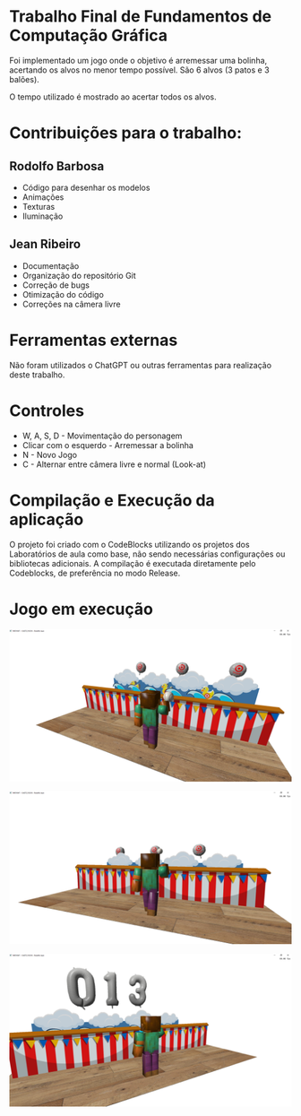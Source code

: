 # Trabalho Final de Fundamentos de Computação Gráfica

Foi implementado um jogo onde o objetivo é arremessar uma bolinha, acertando os alvos no menor tempo possível. São 6 alvos (3 patos e 3 balões).

O tempo utilizado é mostrado ao acertar todos os alvos.

# Contribuições para o trabalho:
## Rodolfo Barbosa
- Código para desenhar os modelos
- Animações
- Texturas
- Iluminação

## Jean Ribeiro
- Documentação
- Organização do repositório Git
- Correção de bugs
- Otimização do código
- Correções na câmera livre

# Ferramentas externas
Não foram utilizados o ChatGPT ou outras ferramentas para realização deste trabalho.

# Controles
- W, A, S, D - Movimentação do personagem
- Clicar com o esquerdo - Arremessar a bolinha
- N - Novo Jogo
- C - Alternar entre câmera livre e normal (Look-at)

# Compilação e Execução da aplicação
O projeto foi criado com o CodeBlocks utilizando os projetos dos Laboratórios de aula como base, não sendo necessárias configurações ou bibliotecas adicionais. A compilação é executada diretamente pelo Codeblocks, de preferência no modo Release.

# Jogo em execução
![Screenshot 1 - Estado inicial](docs/screenshot1.png)

![Screenshot 2 - Bolinha arremessada](docs/screenshot2.png)

![Screenshot 3 - Pontuação final](docs/screenshot3.png)